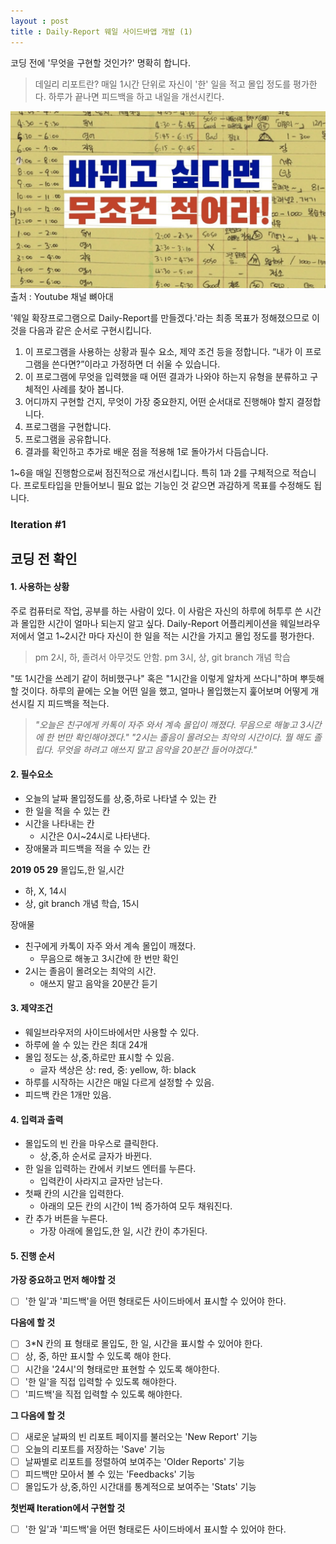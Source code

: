 ```yaml
---
layout : post
title : Daily-Report 웨일 사이드바앱 개발 (1) 
---
```

코딩 전에 '무엇을 구현할 것인가?' 명확히 합니다.
>데일리 리포트란?
>매일 1시간 단위로 자신이 '한' 일을 적고 몰입 정도를 평가한다. 하루가 끝나면 피드백을 하고 내일을 개선시킨다.

![데일리 리포트](/images/DailyReportThumnail.jpg)
출처 : Youtube 채널 뼈아대

'웨일 확장프로그램으로 Daily-Report를 만들겠다.'라는 최종 목표가 정해졌으므로 이것을 다음과 같은 순서로 구현시킵니다.
1. 이  프로그램을  사용하는  상황과  필수  요소, 제약  조건  등을  정합니다. “내가  이  프로그램을  쓴다면?”이라고  가정하면  더  쉬울  수  있습니다.
2. 이  프로그램에  무엇을  입력했을  때  어떤  결과가  나와야  하는지  유형을  분류하고  구체적인  사례를  찾아  봅니다.
3. 어디까지  구현할  건지, 무엇이  가장  중요한지, 어떤  순서대로  진행해야  할지  결정합니다.
4. 프로그램을  구현합니다.
5. 프로그램을  공유합니다.
6. 결과를  확인하고  추가로  배운  점을  적용해 1로  돌아가서  다듬습니다.

1~6을  매일  진행함으로써  점진적으로  개선시킵니다. 특히 1과 2를 구체적으로 적습니다. 프로토타입을 만들어보니 필요 없는 기능인 것 같으면 과감하게 목표를 수정해도 됩니다.

### Iteration #1
코딩 전 확인
---
#### 1. 사용하는 상황
주로 컴퓨터로 작업, 공부를 하는 사람이 있다. 이 사람은 자신의 하루에 허투루 쓴 시간과 몰입한 시간이 얼마나 되는지 알고 싶다. Daily-Report 어플리케이션을 웨일브라우저에서 열고 1~2시간 마다 자신이 한 일을 적는 시간을 가지고 몰입 정도를 평가한다.
> pm 2시, 하, 졸려서 아무것도 안함.
> pm 3시, 상, git branch 개념 학습

"또 1시간을 쓰레기 같이 허비했구나" 혹은 "1시간을 이렇게 알차게 쓰다니"하며 뿌듯해 할 것이다. 하루의 끝에는 오늘 어떤 일을 했고, 얼마나 몰입했는지 훑어보며 어떻게 개선시킬 지 피드백을 적는다.
> *"오늘은 친구에게 카톡이 자주 와서 계속 몰입이 깨졌다. 무음으로 해놓고 3시간에 한 번만 확인해야겠다."*
> *"2시는 졸음이 몰려오는 최악의 시간이다. 뭘 해도 졸립다. 무엇을 하려고 애쓰지 말고 음악을 20분간 들어야겠다."*

#### 2. 필수요소
 - 오늘의 날짜 몰입정도를 상,중,하로 나타낼 수 있는 칸
 - 한 일을 적을 수 있는 칸
 - 시간을 나타내는 칸
	 - 시간은 0시~24시로 나타낸다.
 - 장애물과 피드백을 적을 수 있는 칸

**2019 05 29**
몰입도,한 일,시간
- 하, X, 14시
- 상, git branch 개념 학습, 15시

장애물
- 친구에게 카톡이 자주 와서 계속 몰입이 깨졌다.
	- 무음으로 해놓고 3시간에 한 번만 확인
- 2시는 졸음이 몰려오는 최악의 시간.
	- 애쓰지 말고 음악을 20분간 듣기

#### 3. 제약조건
- 웨일브라우저의 사이드바에서만 사용할 수 있다.
 - 하루에 쓸 수 있는 칸은 최대 24개
 - 몰입 정도는 상,중,하로만 표시할 수 있음.
	 - 글자 색상은 상: red, 중: yellow, 하: black
 - 하루를 시작하는 시간은 매일 다르게 설정할 수 있음.
 - 피드백 칸은 1개만 있음.

#### 4. 입력과 출력

 - 몰입도의 빈 칸을 마우스로 클릭한다.
	 - 상,중,하 순서로 글자가 바뀐다.
 - 한 일을 입력하는 칸에서 키보드 엔터를 누른다.
	 - 입력칸이 사라지고 글자만 남는다.
 - 첫째 칸의 시간을 입력한다.
	 - 아래의 모든 칸의 시간이 1씩 증가하여 모두 채워진다.
 - 칸 추가 버튼을 누른다.
	 - 가장 아래에 몰입도,한 일, 시간 칸이 추가된다.


#### 5. 진행 순서

**가장 중요하고 먼저 해야할 것**
- [ ] '한 일'과 '피드백'을 어떤 형태로든 사이드바에서 표시할 수 있어야 한다.

**다음에 할 것**
- [ ] 3*N 칸의 표 형태로 몰입도, 한 일, 시간을 표시할 수 있어야 한다.
- [ ] 상, 중, 하만 표시할 수 있도록 해야 한다.
- [ ] 시간을 '24시'의 형태로만 표현할 수 있도록 해야한다.
- [ ] '한 일'을 직접 입력할 수 있도록 해야한다.
- [ ] '피드백'을 직접 입력할 수 있도록 해야한다.

**그 다음에 할 것**
- [ ] 새로운 날짜의 빈 리포트 페이지를 불러오는 'New Report' 기능
- [ ] 오늘의 리포트를 저장하는 'Save' 기능
- [ ] 날짜별로 리포트를 정렬하여 보여주는 'Older Reports' 기능
- [ ] 피드백만 모아서 볼 수 있는 'Feedbacks' 기능
- [ ] 몰입도가 상,중,하인 시간대를 통계적으로 보여주는 'Stats' 기능

**첫번째 Iteration에서 구현할 것**
- [ ] '한 일'과 '피드백'을 어떤 형태로든 사이드바에서 표시할 수 있어야 한다.
